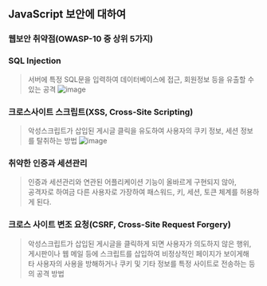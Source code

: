 ##  JavaScript 보안에 대하여

### 웹보안 취약점(OWASP-10 중 상위 5가지)

### SQL Injection
> 서버에 특정 SQL문을 입력하여 데이터베이스에 접근, 회원정보 등을 유출할 수 있는 공격
> ![image](https://github.com/jinjucha/jinjucha.github.io/assets/46393932/8c218130-8fb5-4bba-889b-61d8c8f4c86e) 

### 크로스사이트 스크립트(XSS, Cross-Site Scripting)
> 악성스크립트가 삽입된 게시글 클릭을 유도하여 사용자의 쿠키 정보, 세션 정보를 탈취하는 방법
> ![image](https://github.com/jinjucha/jinjucha.github.io/assets/46393932/4ecf718f-8195-47ca-816b-abe7bdde6342)

### 취약한 인증과 세션관리
> 인증과 세션관리와 연관된 어플리케이션 기능이 올바르게 구현되지 않아, <br>
> 공격자로 하여금 다른 사용자로 가장하여 패스워드, 키, 세션, 토큰 체계를 허용하게 된다.

### 크로스 사이트 변조 요청(CSRF, Cross-Site Request Forgery)
> 악성스크립트가 삽입된 게시글을 클릭하게 되면 사용자가 의도하지 않은 행위, <br>
> 게시판이나 웹 메일 등에 스크립트를 삽입하여 비정상적인 페이지가 보이게해 <br>
> 타 사용자의 사용을 방해하거나 쿠키 및 기타 정보를 특정 사이트로 전송하는 등의 공격 방법
